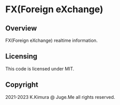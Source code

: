 # FX(Foreign eXchange)

## Overview

FX(Foreign eXchange) realtime information.


## Licensing

This code is licensed under MIT.


## Copyright

2021-2023 K.Kimura @ Juge.Me all rights reserved.
